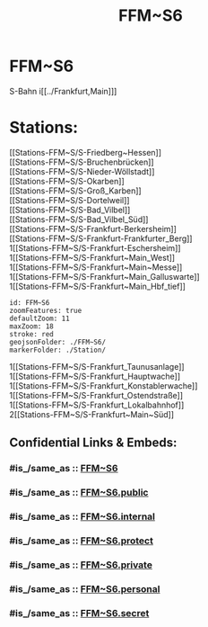 ﻿---
aliases:
- FFM~S6
confidential: public
cssclasses: geo-Region
draft: false
expiryDate: 
isDeleted: false
isReadOnly: false
keywords: 
Languages:
- de
layout: 
license: "CC BY-SA 4.0"
linkTitle: 
location:
- 50.1787
- 8.733477
publish: true
publishDate: 
source: "https://datahub.io/core/country-codes"
tags:
- geo/Country/Region
title: FFM~S6
type: geo-Region
---

# FFM~S6

S-Bahn i[[../Frankfurt,Main]]]  

# Stations: 
[[Stations-FFM~S/S-Friedberg~Hessen]]  
[[Stations-FFM~S/S-Bruchenbrücken]]  
[[Stations-FFM~S/S-Nieder-Wöllstadt]]  
[[Stations-FFM~S/S-Okarben]]  
[[Stations-FFM~S/S-Groß_Karben]]  
[[Stations-FFM~S/S-Dortelweil]]  
[[Stations-FFM~S/S-Bad_Vilbel]]  
[[Stations-FFM~S/S-Bad_Vilbel_Süd]]  
[[Stations-FFM~S/S-Frankfurt-Berkersheim]]  
[[Stations-FFM~S/S-Frankfurt-Frankfurter_Berg]]  
1[[Stations-FFM~S/S-Frankfurt-Eschersheim]]  
1[[Stations-FFM~S/S-Frankfurt~Main_West]]  
1[[Stations-FFM~S/S-Frankfurt~Main~Messe]]  
1[[Stations-FFM~S/S-Frankfurt~Main_Galluswarte]]  
1[[Stations-FFM~S/S-Frankfurt~Main_Hbf_tief]]  

```leaflet
id: FFM~S6
zoomFeatures: true 
defaultZoom: 11 
maxZoom: 18
stroke: red
geojsonFolder: ./FFM~S6/
markerFolder: ./Station/
```

1[[Stations-FFM~S/S-Frankfurt_Taunusanlage]]  
1[[Stations-FFM~S/S-Frankfurt_Hauptwache]]  
1[[Stations-FFM~S/S-Frankfurt_Konstablerwache]]  
1[[Stations-FFM~S/S-Frankfurt_Ostendstraße]]  
1[[Stations-FFM~S/S-Frankfurt_Lokalbahnhof]]  
2[[Stations-FFM~S/S-Frankfurt~Main~Süd]]  


## Confidential Links & Embeds: 

### #is_/same_as :: [FFM~S6](FFM~S6.md) 

### #is_/same_as :: [FFM~S6.public](/_public/Earth/Continent/Europe/Europe~Central/Germany/Germany~West/Hessen/counties~Hessen/Frankfurt~Main/FFM~S6.public.md) 

### #is_/same_as :: [FFM~S6.internal](/_internal/Earth/Continent/Europe/Europe~Central/Germany/Germany~West/Hessen/counties~Hessen/Frankfurt~Main/FFM~S6.internal.md) 

### #is_/same_as :: [FFM~S6.protect](/_protect/Earth/Continent/Europe/Europe~Central/Germany/Germany~West/Hessen/counties~Hessen/Frankfurt~Main/FFM~S6.protect.md) 

### #is_/same_as :: [FFM~S6.private](/_private/Earth/Continent/Europe/Europe~Central/Germany/Germany~West/Hessen/counties~Hessen/Frankfurt~Main/FFM~S6.private.md) 

### #is_/same_as :: [FFM~S6.personal](/_personal/Earth/Continent/Europe/Europe~Central/Germany/Germany~West/Hessen/counties~Hessen/Frankfurt~Main/FFM~S6.personal.md) 

### #is_/same_as :: [FFM~S6.secret](/_secret/Earth/Continent/Europe/Europe~Central/Germany/Germany~West/Hessen/counties~Hessen/Frankfurt~Main/FFM~S6.secret.md)

